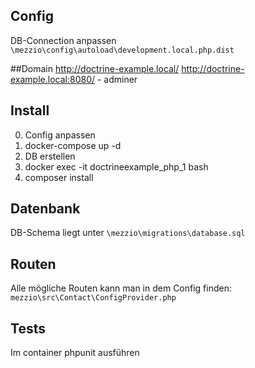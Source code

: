 ## Config
DB-Connection anpassen ```\mezzio\config\autoload\development.local.php.dist```

##Domain
http://doctrine-example.local/
http://doctrine-example.local:8080/ - adminer

## Install
0. Config anpassen
1. docker-compose up -d
2. DB erstellen
3. docker exec -it doctrineexample_php_1 bash
4. composer install

## Datenbank

DB-Schema liegt unter ```\mezzio\migrations\database.sql```

## Routen
Alle mögliche Routen kann man in dem Config finden:
```mezzio\src\Contact\ConfigProvider.php```

## Tests
Im container phpunit ausführen
